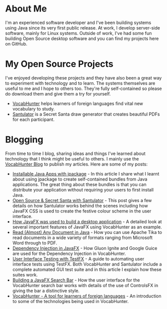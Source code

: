# About Me

I'm an experienced software developer and I've been building systems using Java since its very first public release. At work, I develop server-side software, mainly for Linux systems. Outside of work, I've had some fun building Open Source desktop software and you can find my projects here on GitHub.

# My Open Source Projects

I've enjoyed developing these projects and they have also been a great way to experiment with technology and to learn. The systems themselves are useful to me and I hope to others too. They're fully self-contained so please do download them and give them a try for yourself.

* [VocabHunter] helps learners of foreign languages find vital new vocabulary to study.
* [Santulator] is a Secret Santa draw generator that creates beautiful PDFs for each participant.

# Blogging

From time to time I blog, sharing ideas and things I've learned about technology that I think might be useful to others. I mainly use the [VocabHunter Blog] to publish my articles. Here are some of my posts:

* [Installable Java Apps with jpackage] - In this article I share what I learnt about using jpackage to create self-contained bundles from Java applications. The great thing about these bundles is that you can distribute your application without requiring your users to first install Java.
* [Open Source & Secret Santa with Santulator] - This post gives a few details on how Santulator works behind the scenes including how JavaFX CSS is used to create the festive colour scheme in the user interface.
* [How JavaFX was used to build a desktop application] - A detailed look at several important features of JavaFX using VocabHunter as an example.
* [Read (Almost) Any Document in Java] - How you can use Apache Tika to read documents in a wide variety of formats ranging from Microsoft Word through to PDF.
* [Dependency Injection in JavaFX] - How Gluon Ignite and Google Guice are used for the Dependency Injection in VocabHunter.
* [User Interface Testing with TestFX] - A guide to automating user interface tests using TestFX. Both VocabHunter and Santulator include a complete automated GUI test suite and in this article I explain how these suites work.
* [Building a JavaFX Search Bar] - How the user interface for the VocabHunter search bar works with details of the use of ControlsFX in giving the bar a distinctive style.
* [VocabHunter - A tool for learners of foreign languages] - An introduction to some of the technologies being used in VocabHunter.

[VocabHunter]:https://github.com/VocabHunter/VocabHunter
[Santulator]:https://github.com/Santulator/Santulator

[VocabHunter Blog]:https://vocabhunter.github.io/blog/

[Installable Java Apps with jpackage]:https://vocabhunter.github.io/2021/07/10/installable-java-apps-with-jpackage.html
[Open Source & Secret Santa with Santulator]:https://medium.com/techking/open-source-secret-santa-with-santulator-9101972359fc
[How JavaFX was used to build a desktop application]:https://medium.com/techking/how-javafx-was-used-to-build-a-desktop-application-7d4c680d8dc
[Read (Almost) Any Document in Java]:https://vocabhunter.github.io/2017/04/30/Read-Any-Document-Format.html
[Dependency Injection in JavaFX]:https://vocabhunter.github.io/2016/11/13/JavaFX-Dependency-Injection.html
[User Interface Testing with TestFX]:https://vocabhunter.github.io/2016/07/27/TestFX.html
[Building a JavaFX Search Bar]:https://vocabhunter.github.io/2017/01/15/Search-Bar.html
[VocabHunter - A tool for learners of foreign languages]:https://medium.com/techking/vocabhunter-a-tool-for-learners-of-foreign-languages-55c467a6250c
